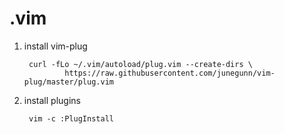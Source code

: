 # .vim

1. install vim-plug 

        curl -fLo ~/.vim/autoload/plug.vim --create-dirs \
                https://raw.githubusercontent.com/junegunn/vim-plug/master/plug.vim

2. install plugins

        vim -c :PlugInstall
